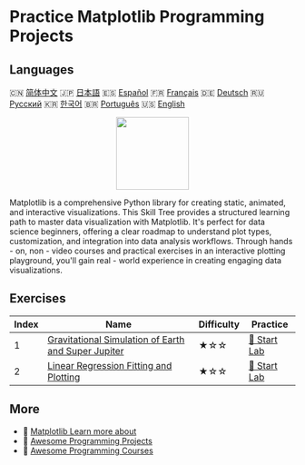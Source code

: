 # Practice Matplotlib Programming Projects

## Languages

🇨🇳 [简体中文](README_zh.md) 🇯🇵 [日本語](README_ja.md) 🇪🇸 [Español](README_es.md) 🇫🇷 [Français](README_fr.md) 🇩🇪 [Deutsch](README_de.md) 🇷🇺 [Русский](README_ru.md) 🇰🇷 [한국어](README_ko.md) 🇧🇷 [Português](README_pt.md) 🇺🇸 [English](README.md) 

<div align="center">
<img width="128px" src="https://file.labex.io/path/6PDQ0G40CdCX.png">
</div>

Matplotlib is a comprehensive Python library for creating static, animated, and interactive visualizations. This Skill Tree provides a structured learning path to master data visualization with Matplotlib. It's perfect for data science beginners, offering a clear roadmap to understand plot types, customization, and integration into data analysis workflows. Through hands - on, non - video courses and practical exercises in an interactive plotting playground, you'll gain real - world experience in creating engaging data visualizations.

## Exercises

|   Index | Name                                                                                                                                           | Difficulty   | Practice                                                                                                |
|---------|------------------------------------------------------------------------------------------------------------------------------------------------|--------------|---------------------------------------------------------------------------------------------------------|
|       1 | [Gravitational Simulation of Earth and Super Jupiter](https://labex.io/en/courses/project-gravitational-simulation-of-earth-and-super-jupiter) | ★☆☆          | [🚀 Start Lab](https://labex.io/en/courses/project-gravitational-simulation-of-earth-and-super-jupiter) |
|       2 | [Linear Regression Fitting and Plotting](https://labex.io/en/courses/project-linear-regression-fitting-and-plotting)                           | ★☆☆          | [🚀 Start Lab](https://labex.io/en/courses/project-linear-regression-fitting-and-plotting)              |

## More

- 🔗 [Matplotlib Learn more about](https://labex.io/en/skilltrees/matplotlib)
- 🔗 [Awesome Programming Projects](https://github.com/labex-labs/awesome-programming-projects)
- 🔗 [Awesome Programming Courses](https://github.com/labex-labs/awesome-programming-courses)

